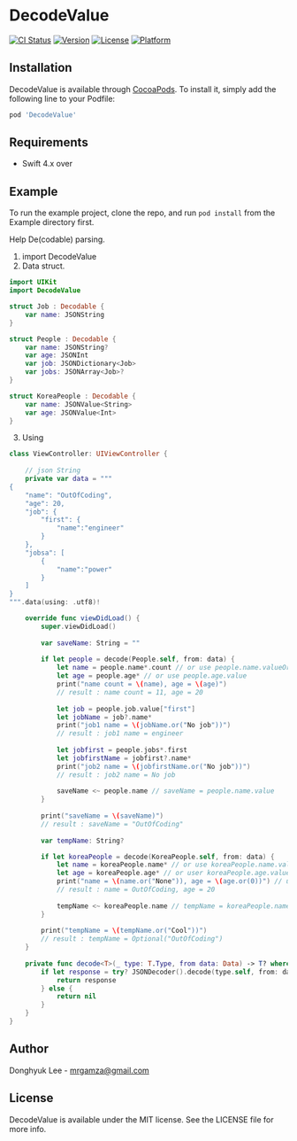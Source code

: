 # DecodeValue

[![CI Status](https://img.shields.io/travis/outofcoding/DecodeValue.svg?style=flat)](https://travis-ci.org/outofcoding/DecodeValue)
[![Version](https://img.shields.io/cocoapods/v/DecodeValue.svg?style=flat)](https://cocoapods.org/pods/DecodeValue)
[![License](https://img.shields.io/cocoapods/l/DecodeValue.svg?style=flat)](https://cocoapods.org/pods/DecodeValue)
[![Platform](https://img.shields.io/cocoapods/p/DecodeValue.svg?style=flat)](https://cocoapods.org/pods/DecodeValue)

## Installation

DecodeValue is available through [CocoaPods](https://cocoapods.org). To install
it, simply add the following line to your Podfile:

```ruby
pod 'DecodeValue'
```

## Requirements
- Swift 4.x over

## Example

To run the example project, clone the repo, and run `pod install` from the Example directory first.

Help De(codable) parsing. 

1. import DecodeValue
2. Data struct.
```swift
import UIKit
import DecodeValue

struct Job : Decodable {
    var name: JSONString
}

struct People : Decodable {
    var name: JSONString?
    var age: JSONInt
    var job: JSONDictionary<Job>
    var jobs: JSONArray<Job>?
}

struct KoreaPeople : Decodable {
    var name: JSONValue<String>
    var age: JSONValue<Int>
}
```
3. Using
```swift
class ViewController: UIViewController {
    
    // json String
    private var data = """
{
    "name": "OutOfCoding",
    "age": 20,
    "job": {
        "first": {
            "name":"engineer"
        }
    },
    "jobsa": [
        {
            "name":"power"
        }
    ]
}
""".data(using: .utf8)!

    override func viewDidLoad() {
        super.viewDidLoad()
        
        var saveName: String = ""
        
        if let people = decode(People.self, from: data) {
            let name = people.name*.count // or use people.name.valueOrEmpty.count
            let age = people.age* // or use people.age.value
            print("name count = \(name), age = \(age)")
            // result : name count = 11, age = 20
            
            let job = people.job.value["first"]
            let jobName = job?.name*
            print("job1 name = \(jobName.or("No job"))")
            // result : job1 name = engineer
            
            let jobfirst = people.jobs*.first
            let jobfirstName = jobfirst?.name*
            print("job2 name = \(jobfirstName.or("No job"))")
            // result : job2 name = No job
            
            saveName <~ people.name // saveName = people.name.value
        }
        
        print("saveName = \(saveName)")
        // result : saveName = "OutOfCoding"
        
        var tempName: String?

        if let koreaPeople = decode(KoreaPeople.self, from: data) {
            let name = koreaPeople.name* // or use koreaPeople.name.value. this value is Optional
            let age = koreaPeople.age* // or user koreaPeople.age.value. this value is Optional
            print("name = \(name.or("None")), age = \(age.or(0))") // using or
            // result : name = OutOfCoding, age = 20
            
            tempName <~ koreaPeople.name // tempName = koreaPeople.name.value
        }
        
        print("tempName = \(tempName.or("Cool"))")
        // result : tempName = Optional("OutOfCoding")
    }
    
    private func decode<T>(_ type: T.Type, from data: Data) -> T? where T : Decodable {
        if let response = try? JSONDecoder().decode(type.self, from: data) {
            return response
        } else {
            return nil
        }
    }
}
```

## Author
Donghyuk Lee - mrgamza@gmail.com

## License

DecodeValue is available under the MIT license. See the LICENSE file for more info.

